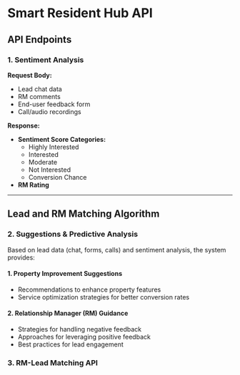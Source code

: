 # **Smart Resident Hub API**  

## **API Endpoints**  

### **1. Sentiment Analysis**  

**Request Body:**  
- Lead chat data  
- RM comments  
- End-user feedback form  
- Call/audio recordings  

**Response:**  
- **Sentiment Score Categories:**  
  - Highly Interested  
  - Interested  
  - Moderate  
  - Not Interested  
  - Conversion Chance  
- **RM Rating**  

---

## **Lead and RM Matching Algorithm**  

### **2. Suggestions & Predictive Analysis**  

Based on lead data (chat, forms, calls) and sentiment analysis, the system provides:  

#### **1. Property Improvement Suggestions**  
- Recommendations to enhance property features  
- Service optimization strategies for better conversion rates  

#### **2. Relationship Manager (RM) Guidance**  
- Strategies for handling negative feedback  
- Approaches for leveraging positive feedback  
- Best practices for lead engagement  

### **3. RM-Lead Matching API**  
